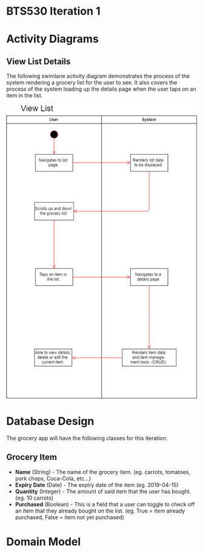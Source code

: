 # BTS530 Iteration 1
# Activity Diagrams

## View List Details

The following swimlane activity diagram demonstrates the process of the system rendering a grocery list for the user to see. It also covers the process of the system loading up the details page when the user taps on an item in the list.

![alt text](./Images/BTS530_Iter1_ViewList_SwimLane.png "View List")

# Database Design

The grocery app will have the following classes for this iteration:

## Grocery Item

* **Name** (String) - The name of the grocery item. (eg. carrots, tomatoes, pork chops, Coca-Cola, etc...)
* **Expiry Date** (Date) - The expiry date of the item (eg. 2019-04-15)
* **Quantity** (Integer) - The amount of said item that the user has bought. (eg. 10 carrots)
* **Purchased** (Boolean) - This is a field that a user can toggle to check off an item that they already bought on the list. (eg. True = item already purchased, False = item not yet purchased)

# Domain Model
